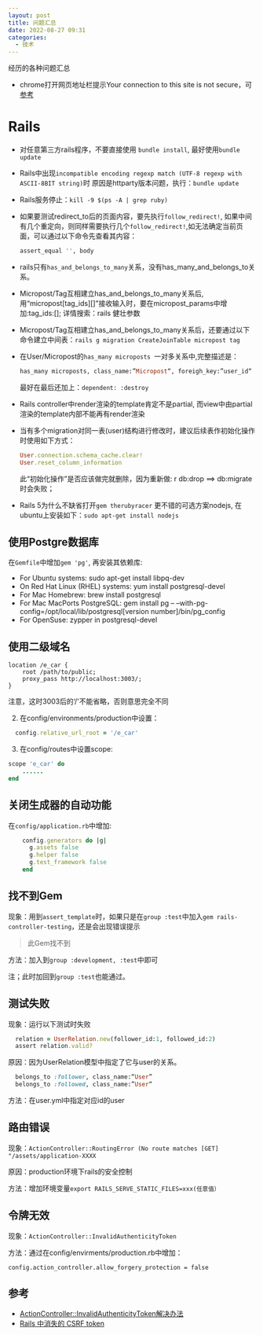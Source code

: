 ```yaml
---
layout: post
title: 问题汇总
date: 2022-08-27 09:31
categories:
  - 技术
---
```


经历的各种问题汇总
<!-- More -->

* chrome打开网页地址栏提示Your connection to this site is not secure，可[参考](https://www.cnblogs.com/csn0721/p/16383521.html)

# Rails

* 对任意第三方rails程序，不要直接使用 `bundle install`, 最好使用`bundle update`

* Rails中出现`incompatible encoding regexp match (UTF-8 regexp with ASCII-8BIT string)`时
  原因是httparty版本问题，执行：`bundle update`

* Rails服务停止：`kill -9 $(ps -A | grep ruby)`

* 如果要测试redirect_to后的页面内容，要先执行`follow_redirect!`, 如果中间有几个重定向，则同样需要执行几个`follow_redirect!`,如无法确定当前页面，可以通过以下命令先查看其内容：
  ```ruby
  assert_equal '', body
  ```
* rails只有`has_and_belongs_to_many`关系，没有has_many_and_belongs_to关系。

* Micropost/Tag互相建立has_and_belongs_to_many关系后,用“micropost[tag_ids][]”接收输入时，要在micropost_params中增加:tag_ids:[];
  详情搜索：rails 健壮参数

* Micropost/Tag互相建立has_and_belongs_to_many关系后，还要通过以下命令建立中间表：`rails g migration CreateJoinTable micropost tag`

* 在User/Micropost的`has_many microposts `一对多关系中,完整描述是：
  ```ruby
  has_many microposts, class_name:”Micropost“, foreigh_key:”user_id“
  ```
  最好在最后还加上：`dependent: :destroy`

* Rails controller中render渲染的template肯定不是partial, 而view中由partial渲染的template内部不能再有render渲染

* 当有多个migration对同一表(user)结构进行修改时，建议后续表作初始化操作时使用如下方式：
  ```ruby
  User.connection.schema_cache.clear!
  User.reset_column_information
  ```
  此“初始化操作”是否应该做完就删除，因为重新做: r db:drop ==> db:migrate 时会失败；

* Rails 5为什么不缺省打开`gem therubyracer`
  更不错的可选方案nodejs, 在ubuntu上安装如下：`sudo apt-get install nodejs`

## 使用Postgre数据库
在`Gemfile`中增加`gem 'pg'`, 再安装其依赖库:

* For Ubuntu systems: sudo apt-get install libpq-dev
* On Red Hat Linux (RHEL) systems: yum install postgresql-devel
* For Mac Homebrew: brew install postgresql
* For Mac MacPorts PostgreSQL: gem install pg – –with-pg-config=/opt/local/lib/postgresql[version number]/bin/pg_config
* For OpenSuse: zypper in postgresql-devel

## 使用二级域名

```
location /e_car {
    root /path/to/public;
    proxy_pass http://localhost:3003/;
}
```
注意，这时3003后的‘/'不能省略，否则意思完全不同

2. 在config/environments/production中设置：
```ruby
  config.relative_url_root = '/e_car'
```

3. 在config/routes中设置scope:
```ruby
scope 'e_car' do
    ......
end
```

## 关闭生成器的自动功能
在`config/application.rb`中增加:

```ruby
    config.generators do |g|
      g.assets false
      g.helper false
      g.test_framework false
    end
```

## 找不到Gem
现象：用到`assert_template`时，如果只是在`group :test`中加入`gem rails-controller-testing`，还是会出现错误提示
> 此Gem找不到

方法：加入到`group :development, :test`中即可

注；此时加回到`group :test`也能通过。

## 测试失败
现象：运行以下测试时失败
```ruby
  relation = UserRelation.new(follower_id:1, followed_id:2)
  assert relation.valid?
```

原因：因为UserRelation模型中指定了它与user的关系。
```ruby
  belongs_to :follower, class_name:“User”
  belongs_to :followed, class_name:”User“
```

方法：在user.yml中指定对应id的user

## 路由错误
现象：`ActionController::RoutingError (No route matches [GET] "/assets/application-XXXX`

原因：production环境下rails的安全控制

方法：增加环境变量`export RAILS_SERVE_STATIC_FILES=xxx(任意值）`

## 令牌无效
现象：`ActionController::InvalidAuthenticityToken`

方法：通过在config/envirments/production.rb中增加：
```
config.action_controller.allow_forgery_protection = false
```

## 参考
* [ActionController::InvalidAuthenticityToken解决办法](http://blog.csdn.net/iam_song/article/details/7688631)
* [Rails 中消失的 CSRF token](https://ruby-china.org/topics/21821)
